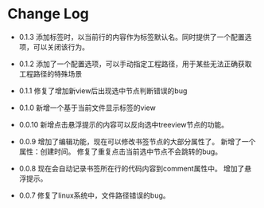 # Change Log

* 0.1.3
  添加标签时，以当前行的内容作为标签默认名。同时提供了一个配置选项，可以关闭该行为。

* 0.1.2
  添加了一个配置选项，可以手动指定工程路径，用于某些无法正确获取工程路径的特殊场景

* 0.1.1
  修复了增加新view后出现选中节点判断错误的bug

* 0.1.0
  新增一个基于当前文件显示标签的view

* 0.0.10
  新增点击悬浮提示的内容可以反向选中treeview节点的功能。

* 0.0.9
  增加了编辑功能，现在可以修改书签节点的大部分属性了。
  新增了一个属性：创建时间。
  修复了重复点击当前选中节点不会跳转的bug。

* 0.0.8
  现在会自动记录书签所在行的代码内容到comment属性中。
  增加了悬浮提示。

* 0.0.7
  修复了linux系统中，文件路径错误的bug。